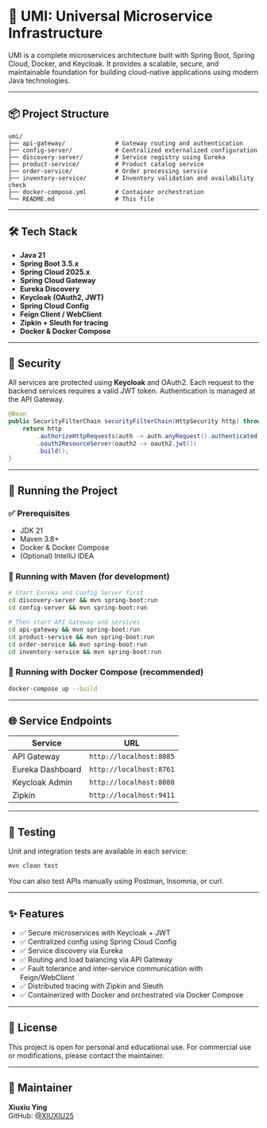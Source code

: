 # 🧩 UMI: Universal Microservice Infrastructure

UMI is a complete microservices architecture built with Spring Boot, Spring Cloud, Docker, and Keycloak. It provides a scalable, secure, and maintainable foundation for building cloud-native applications using modern Java technologies.

---

## 📦 Project Structure

```
umi/
├── api-gateway/              # Gateway routing and authentication
├── config-server/            # Centralized externalized configuration
├── discovery-server/         # Service registry using Eureka
├── product-service/          # Product catalog service
├── order-service/            # Order processing service
├── inventory-service/        # Inventory validation and availability check
├── docker-compose.yml        # Container orchestration
└── README.md                 # This file
```

---

## 🛠️ Tech Stack

- **Java 21**
- **Spring Boot 3.5.x**
- **Spring Cloud 2025.x**
- **Spring Cloud Gateway**
- **Eureka Discovery**
- **Keycloak (OAuth2, JWT)**
- **Spring Cloud Config**
- **Feign Client / WebClient**
- **Zipkin + Sleuth for tracing**
- **Docker & Docker Compose**

---

## 🔐 Security

All services are protected using **Keycloak** and OAuth2. Each request to the backend services requires a valid JWT token. Authentication is managed at the API Gateway.

```java
@Bean
public SecurityFilterChain securityFilterChain(HttpSecurity http) throws Exception {
    return http
        .authorizeHttpRequests(auth -> auth.anyRequest().authenticated())
        .oauth2ResourceServer(oauth2 -> oauth2.jwt())
        .build();
}
```

---

## 🚀 Running the Project

### ✅ Prerequisites

- JDK 21
- Maven 3.8+
- Docker & Docker Compose
- (Optional) IntelliJ IDEA

### 🔧 Running with Maven (for development)

```bash
# Start Eureka and Config Server first
cd discovery-server && mvn spring-boot:run
cd config-server && mvn spring-boot:run

# Then start API Gateway and services
cd api-gateway && mvn spring-boot:run
cd product-service && mvn spring-boot:run
cd order-service && mvn spring-boot:run
cd inventory-service && mvn spring-boot:run
```

### 🐳 Running with Docker Compose (recommended)

```bash
docker-compose up --build
```

---

## 🌐 Service Endpoints

| Service            | URL                         |
|--------------------|-----------------------------|
| API Gateway        | `http://localhost:8085`     |
| Eureka Dashboard   | `http://localhost:8761`     |
| Keycloak Admin     | `http://localhost:8080`     |
| Zipkin             | `http://localhost:9411`     |

---

## 🧪 Testing

Unit and integration tests are available in each service:

```bash
mvn clean test
```

You can also test APIs manually using Postman, Insomnia, or curl.

---

## ✨ Features

- ✅ Secure microservices with Keycloak + JWT
- ✅ Centralized config using Spring Cloud Config
- ✅ Service discovery via Eureka
- ✅ Routing and load balancing via API Gateway
- ✅ Fault tolerance and inter-service communication with Feign/WebClient
- ✅ Distributed tracing with Zipkin and Sleuth
- ✅ Containerized with Docker and orchestrated via Docker Compose

---

## 📄 License

This project is open for personal and educational use. For commercial use or modifications, please contact the maintainer.

---

## 🙌 Maintainer

**Xiuxiu Ying**  
GitHub: [@XIUXIU25](https://github.com/XIUXIU25)